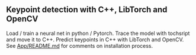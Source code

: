 ## Keypoint detection with C++, LibTorch and OpenCV

Load / train a neural net in python / Pytorch. Trace the model with tochsript and move it to C++. Predict keypoints in C++ with LibTorch and OpenCV. See [App/README.md](App/README.md) for comments on installation process.

